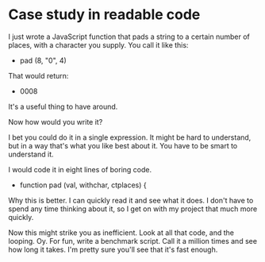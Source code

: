# Case study in readable code
I just wrote a JavaScript function that pads a string to a certain number of places, with a character you supply. You call it like this:
* pad (8, "0", 4)

That would return:
* 0008

It's a useful thing to have around.

Now how would you write it?

I bet you could do it in a single expression. It might be hard to understand, but in a way that's what you like best about it. You have to be smart to understand it. 

I would code it in eight lines of boring code.
* function pad (val, withchar, ctplaces) {

Why this is better.  I can quickly read it and see what it does. I don't have to spend any time thinking about it, so I get on with my project that much more quickly.

Now this might strike you as inefficient. Look at all that code, and the looping. Oy. For fun, write a benchmark script. Call it a million times and see how long it takes. I'm pretty sure you'll see that it's fast enough. 

